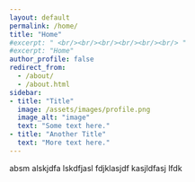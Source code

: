 ```yaml
---
layout: default
permalink: /home/
title: "Home"
#excerpt: " <br/><br/><br/><br/><br/><br/> "
#excerpt: "Home"
author_profile: false
redirect_from: 
  - /about/
  - /about.html
sidebar:
- title: "Title"
  image: /assets/images/profile.png
  image_alt: "image"
  text: "Some text here."
- title: "Another Title"
  text: "More text here."
---
```




absm alskjdfa lskdfjasl fdjklasjdf kasjldfasj lfdk
